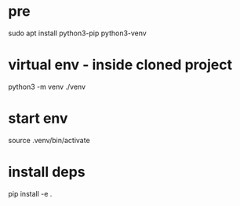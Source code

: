 # pre
sudo apt install python3-pip python3-venv

# virtual env - inside cloned project
python3 -m venv ./venv

# start env
source .venv/bin/activate

# install deps
pip install -e .
